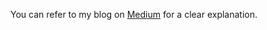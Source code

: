 You can refer to my blog on [Medium]([https://medium.com/ai-in-plain-english/building-simple-multi-agent-system-using-langgraph-0bd7b7a71078](https://medium.com/ai-in-plain-english/creating-a-simple-agent-with-groq-2538e5c30da8)) for a clear explanation.
